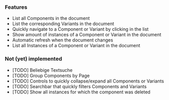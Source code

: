 
### Features

- List all Components in the document
- List the corresponding Variants in the document
- Quickly navigate to a Component or Variant by clicking in the list
- Show amount of instances of a Component or Variant in the document
- Automatic refresh when the document changes
- List all Instances of a Component or Variant in the document
 

### Not (yet) implemented

- [TODO] Beliebige Textsuche
- [TODO] Group Components by Page
- [TODO] Controls to quickly collapse/expand all Components or Variants
- [TODO] Searchbar that quickly filters Components and Variants
- [TODO] Show all instances for which the component was deleted
